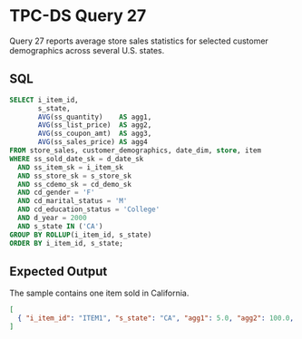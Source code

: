 # TPC-DS Query 27

Query 27 reports average store sales statistics for selected customer
demographics across several U.S. states.

## SQL
```sql
SELECT i_item_id,
       s_state,
       AVG(ss_quantity)    AS agg1,
       AVG(ss_list_price)  AS agg2,
       AVG(ss_coupon_amt)  AS agg3,
       AVG(ss_sales_price) AS agg4
FROM store_sales, customer_demographics, date_dim, store, item
WHERE ss_sold_date_sk = d_date_sk
  AND ss_item_sk = i_item_sk
  AND ss_store_sk = s_store_sk
  AND ss_cdemo_sk = cd_demo_sk
  AND cd_gender = 'F'
  AND cd_marital_status = 'M'
  AND cd_education_status = 'College'
  AND d_year = 2000
  AND s_state IN ('CA')
GROUP BY ROLLUP(i_item_id, s_state)
ORDER BY i_item_id, s_state;
```

## Expected Output
The sample contains one item sold in California.
```json
[
  { "i_item_id": "ITEM1", "s_state": "CA", "agg1": 5.0, "agg2": 100.0, "agg3": 10.0, "agg4": 90.0 }
]
```
